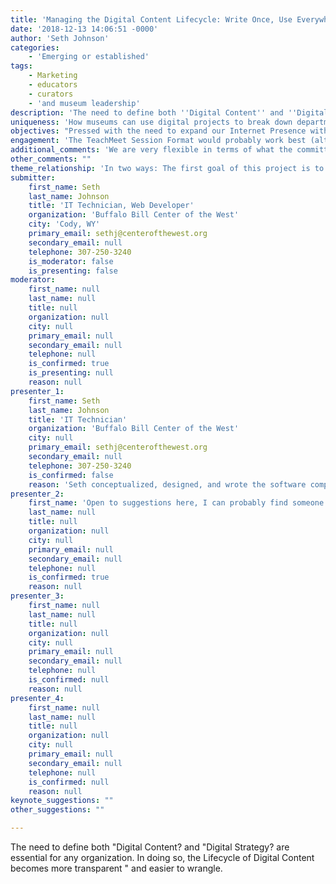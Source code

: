 ```yaml
---
title: 'Managing the Digital Content Lifecycle: Write Once, Use Everywhere'
date: '2018-12-13 14:06:51 -0000'
author: 'Seth Johnson'
categories:
    - 'Emerging or established'
tags:
    - Marketing
    - educators
    - curators
    - 'and museum leadership'
description: 'The need to define both ''Digital Content'' and ''Digital Strategy'' are essential for any organization. In doing so, the Lifecycle of Digital Content becomes more transparent--and easier to wrangle.'
uniqueness: 'How museums can use digital projects to break down department silos and build content with multiple applications and surprising uses.'
objectives: "Pressed with the need to expand our Internet Presence with limited funding and staffing, we decided to create a tool to aggregate content across our existing platforms. Additionally, faced with aging kiosks and wayfinding signs, we decided to also use the platform for digital signs, interactive wayfinding, and even specifically-themed kiosk designs within the galleries. In 2019, it will also serve as a repository for interactive materials to supplement our Skype in the Classroom lessons. Aside from discussing some of the specific technologies we think might be of interest to others, we also think our methodology is worth sharing. Instead of assembling one large group to try and agree on a single idea, we built the software in loosely-connected modules over several years. By creating one unifying 'front-end' system--without forcing burdensome workflows changes on individual departments--we found it much easier to re-use existing content, quickly link new content, and cross-link content in more places.\n*Of course on paper this can all sound a bit Zany, but the concept itself is pretty simple. I will create a sandbox copy of the software so that participants can explore the Administrator interface of i-Scout. Although the software itself is not the main focus, I think having some hands-on tech will help stimulate the discussion."
engagement: 'The TeachMeet Session Format would probably work best (although I am open to suggestions). This will allow us to briefly discuss a wide range of ideas and potential solutions. Participants are encouraged to bring a smartphone, tablet or laptop with them, and any examples or questions they may have about emerging web technology. I will also bring some hands-on gadgets such as the mini-4K touchscreen.'
additional_comments: 'We are very flexible in terms of what the committee suggests. I can probably find another presenter or two here at the Center who would help, but due to the transition of leadership right now it''s not a good time to get a firm commitment. Any suggestions for other speakers or a moderator are welcome. '
other_comments: ""
theme_relationship: 'In two ways: The first goal of this project is to engage content ambassadors, gatekeepers, and producers into a discussion about how a ''system of systems'' could be used within a single organization and even across multiple organizations. Second, to engage visitors (both physical and virtual) across multiple channels using a single platform.[2]'
submitter:
    first_name: Seth
    last_name: Johnson
    title: 'IT Technician, Web Developer'
    organization: 'Buffalo Bill Center of the West'
    city: 'Cody, WY'
    primary_email: sethj@centerofthewest.org
    secondary_email: null
    telephone: 307-250-3240
    is_moderator: false
    is_presenting: false
moderator:
    first_name: null
    last_name: null
    title: null
    organization: null
    city: null
    primary_email: null
    secondary_email: null
    telephone: null
    is_confirmed: true
    is_presenting: null
    reason: null
presenter_1:
    first_name: Seth
    last_name: Johnson
    title: 'IT Technician'
    organization: 'Buffalo Bill Center of the West'
    city: null
    primary_email: sethj@centerofthewest.org
    secondary_email: null
    telephone: 307-250-3240
    is_confirmed: false
    reason: 'Seth conceptualized, designed, and wrote the software components to i-Scout.'
presenter_2:
    first_name: 'Open to suggestions here, I can probably find someone'
    last_name: null
    title: null
    organization: null
    city: null
    primary_email: null
    secondary_email: null
    telephone: null
    is_confirmed: true
    reason: null
presenter_3:
    first_name: null
    last_name: null
    title: null
    organization: null
    city: null
    primary_email: null
    secondary_email: null
    telephone: null
    is_confirmed: null
    reason: null
presenter_4:
    first_name: null
    last_name: null
    title: null
    organization: null
    city: null
    primary_email: null
    secondary_email: null
    telephone: null
    is_confirmed: null
    reason: null
keynote_suggestions: ""
other_suggestions: ""

---
```

The need to define both "Digital Content? and "Digital Strategy? are essential for any organization. In doing so, the Lifecycle of Digital Content becomes more transparent " and easier to wrangle.
